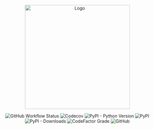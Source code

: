 <p align="center">
<img width="341" alt="Logo" src="https://user-images.githubusercontent.com/29514438/122650855-bd657b00-d152-11eb-8296-1407f832bd91.png">
</p>

<p align="center">
<img alt="GitHub Workflow Status" src="https://img.shields.io/github/workflow/status/agrawal-rohit/futon/Build">
<!-- <img alt="PyPI - Status" src="https://img.shields.io/pypi/status/futon"> -->
<img alt="Codecov" src="https://img.shields.io/codecov/c/github/agrawal-rohit/futon">
<img alt="PyPI - Python Version" src="https://img.shields.io/pypi/pyversions/futon">
<img alt="PyPI" src="https://img.shields.io/pypi/v/futon">
<img alt="PyPI - Downloads" src="https://img.shields.io/pypi/dd/futon">
<img alt="CodeFactor Grade" src="https://img.shields.io/codefactor/grade/github/agrawal-rohit/futon">
<img alt="GitHub" src="https://img.shields.io/github/license/agrawal-rohit/futon">
</p>
